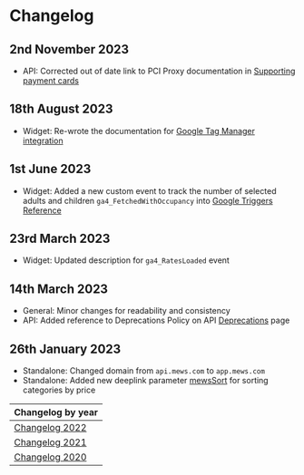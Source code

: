 # Changelog

## 2nd November 2023
* API: Corrected out of date link to PCI Proxy documentation in [Supporting payment cards](../booking-engine-api/use-cases/supporting-payment-cards.md)

## 18th August 2023
* Widget: Re-wrote the documentation for [Google Tag Manager integration](../booking-engine-widget/integrations/README.md)

## 1st June 2023
* Widget: Added a new custom event to track the number of selected adults and children `ga4_FetchedWithOccupancy` into [Google Triggers Reference](../booking-engine-widget/integrations/google-triggers-reference.md#ga4fetchedwithoccupancy)

## 23rd March 2023
* Widget: Updated description for `ga4_RatesLoaded` event

## 14th March 2023
* General: Minor changes for readability and consistency
* API: Added reference to Deprecations Policy on API [Deprecations](../booking-engine-api/deprecations/README.md) page

## 26th January 2023
* Standalone: Changed domain from `api.mews.com` to `app.mews.com`
* Standalone: Added new deeplink parameter [mewsSort](../booking-engine-standalone/deeplinks.md#parameters-supported-in-single-and-multi-enterprise-mode) for sorting categories by price

| Changelog by year                  |
|:-----------------------------------|
| [Changelog 2022](changelog2022.md) |
| [Changelog 2021](changelog2021.md) |
| [Changelog 2020](changelog2020.md) |

